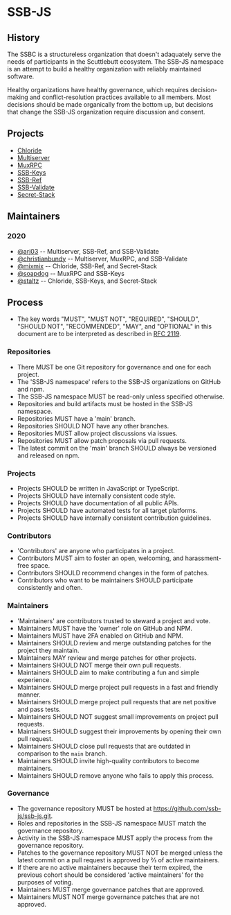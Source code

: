 # SSB-JS

## History

The SSBC is a structureless organization that doesn't adaquately serve the needs
of participants in the Scuttlebutt ecosystem. The SSB-JS namespace is an attempt
to build a healthy organization with reliably maintained software.

Healthy organizations have healthy governance, which requires decision-making
and conflict-resolution practices available to all members. Most decisions
should be made organically from the bottom up, but decisions that change the
SSB-JS organization require discussion and consent.

## Projects

- [Chloride](https://github.com/ssb-js/chloride)
- [Multiserver](https://github.com/ssb-js/multiserver)
- [MuxRPC](https://github.com/ssb-js/muxrpc)
- [SSB-Keys](https://github.com/ssb-js/ssb-keys)
- [SSB-Ref](https://github.com/ssb-js/ssb-ref)
- [SSB-Validate](https://github.com/ssb-js/ssb-validate)
- [Secret-Stack](https://github.com/ssb-js/secret-stack)

## Maintainers

### 2020

- [@arj03](https://github.com/arj03) -- Multiserver, SSB-Ref, and SSB-Validate
- [@christianbundy](https://github.com/christianbundy) -- Multiserver, MuxRPC, and SSB-Validate
- [@mixmix](https://github.com/mixmix) -- Chloride, SSB-Ref, and Secret-Stack
- [@soapdog](https://github.com/soapdog) -- MuxRPC and SSB-Keys
- [@staltz](https://github.com/staltz) -- Chloride, SSB-Keys, and Secret-Stack

## Process

- The key words "MUST", "MUST NOT", "REQUIRED", "SHOULD", "SHOULD NOT", "RECOMMENDED",  "MAY", and "OPTIONAL" in this document are to be interpreted as described in [RFC 2119](https://tools.ietf.org/html/rfc2119).

### Repositories

- There MUST be one Git repository for governance and one for each project.
- The 'SSB-JS namespace' refers to the SSB-JS organizations on GitHub and npm.
- The SSB-JS namespace MUST be read-only unless specified otherwise.
- Repositories and build artifacts must be hosted in the SSB-JS namespace.
- Repositories MUST have a 'main' branch.
- Repositories SHOULD NOT have any other branches.
- Repositories MUST allow project discussions via issues.
- Repositories MUST allow patch proposals via pull requests.
- The latest commit on the 'main' branch SHOULD always be versioned and released on npm.

### Projects

- Projects SHOULD be written in JavaScript or TypeScript.
- Projects SHOULD have internally consistent code style.
- Projects SHOULD have documentation of all public APIs.
- Projects SHOULD have automated tests for all target platforms.
- Projects SHOULD have internally consistent contribution guidelines.

### Contributors

- 'Contributors' are anyone who participates in a project.
- Contributors MUST aim to foster an open, welcoming, and harassment-free space.
- Contributors SHOULD recommend changes in the form of patches.
- Contributors who want to be maintainers SHOULD participate consistently and often.

### Maintainers

- 'Maintainers' are contributors trusted to steward a project and vote.
- Maintainers MUST have the 'owner' role on GitHub and NPM.
- Maintainers MUST have 2FA enabled on GitHub and NPM.
- Maintainers SHOULD review and merge outstanding patches for the project they maintain.
- Maintainers MAY review and merge patches for other projects.
- Maintainers SHOULD NOT merge their own pull requests.
- Maintainers SHOULD aim to make contributing a fun and simple experience.
- Maintainers SHOULD merge project pull requests in a fast and friendly manner.
- Maintainers SHOULD merge project pull requests that are net positive and pass tests.
- Maintainers SHOULD NOT suggest small improvements on project pull requests.
- Maintainers SHOULD suggest their improvements by opening their own pull request.
- Maintainers SHOULD close pull requests that are outdated in comparison to the `main` branch.
- Maintainers SHOULD invite high-quality contributors to become maintainers.
- Maintainers SHOULD remove anyone who fails to apply this process.

### Governance

- The governance repository MUST be hosted at <https://github.com/ssb-js/ssb-js.git>.
- Roles and repositories in the SSB-JS namespace MUST match the governance repository.
- Activity in the SSB-JS namespace MUST apply the process from the governance repository.
- Patches to the governance repository MUST NOT be merged unless the latest commit on a pull request is approved by ⅔ of active maintainers.
- If there are no active maintainers because their term expired, the previous cohort should be considered 'active maintainers' for the purposes of voting.
- Maintainers MUST merge governance patches that are approved.
- Maintainers MUST NOT merge governance patches that are not approved.
